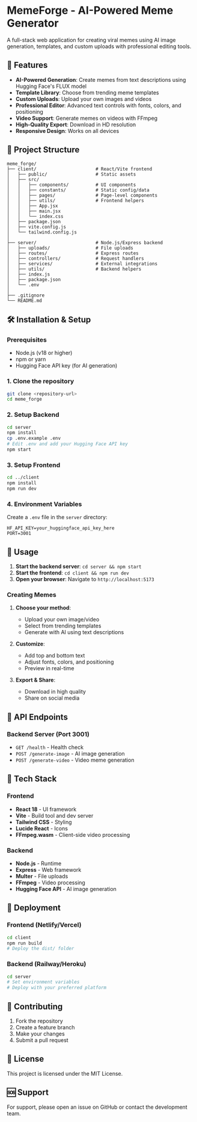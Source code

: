 # MemeForge - AI-Powered Meme Generator

A full-stack web application for creating viral memes using AI image generation, templates, and custom uploads with professional editing tools.

## 🚀 Features

- **AI-Powered Generation**: Create memes from text descriptions using Hugging Face's FLUX model
- **Template Library**: Choose from trending meme templates
- **Custom Uploads**: Upload your own images and videos
- **Professional Editor**: Advanced text controls with fonts, colors, and positioning
- **Video Support**: Generate memes on videos with FFmpeg
- **High-Quality Export**: Download in HD resolution
- **Responsive Design**: Works on all devices

## 📁 Project Structure

```
meme_forge/
├── client/                      # React/Vite frontend
│   ├── public/                  # Static assets
│   ├── src/
│   │   ├── components/          # UI components
│   │   ├── constants/           # Static config/data
│   │   ├── pages/               # Page-level components
│   │   ├── utils/               # Frontend helpers
│   │   ├── App.jsx
│   │   ├── main.jsx
│   │   └── index.css
│   ├── package.json
│   ├── vite.config.js
│   └── tailwind.config.js
│
├── server/                      # Node.js/Express backend
│   ├── uploads/                 # File uploads
│   ├── routes/                  # Express routes
│   ├── controllers/             # Request handlers
│   ├── services/                # External integrations
│   ├── utils/                   # Backend helpers
│   ├── index.js
│   ├── package.json
│   └── .env
│
├── .gitignore
└── README.md
```

## 🛠️ Installation & Setup

### Prerequisites
- Node.js (v18 or higher)
- npm or yarn
- Hugging Face API key (for AI generation)

### 1. Clone the repository
```bash
git clone <repository-url>
cd meme_forge
```

### 2. Setup Backend
```bash
cd server
npm install
cp .env.example .env
# Edit .env and add your Hugging Face API key
npm start
```

### 3. Setup Frontend
```bash
cd ../client
npm install
npm run dev
```

### 4. Environment Variables
Create a `.env` file in the `server` directory:
```env
HF_API_KEY=your_huggingface_api_key_here
PORT=3001
```

## 🎯 Usage

1. **Start the backend server**: `cd server && npm start`
2. **Start the frontend**: `cd client && npm run dev`
3. **Open your browser**: Navigate to `http://localhost:5173`

### Creating Memes

1. **Choose your method**:
   - Upload your own image/video
   - Select from trending templates
   - Generate with AI using text descriptions

2. **Customize**:
   - Add top and bottom text
   - Adjust fonts, colors, and positioning
   - Preview in real-time

3. **Export & Share**:
   - Download in high quality
   - Share on social media

## 🔧 API Endpoints

### Backend Server (Port 3001)

- `GET /health` - Health check
- `POST /generate-image` - AI image generation
- `POST /generate-video` - Video meme generation

## 🎨 Tech Stack

### Frontend
- **React 18** - UI framework
- **Vite** - Build tool and dev server
- **Tailwind CSS** - Styling
- **Lucide React** - Icons
- **FFmpeg.wasm** - Client-side video processing

### Backend
- **Node.js** - Runtime
- **Express** - Web framework
- **Multer** - File uploads
- **FFmpeg** - Video processing
- **Hugging Face API** - AI image generation

## 🚀 Deployment

### Frontend (Netlify/Vercel)
```bash
cd client
npm run build
# Deploy the dist/ folder
```

### Backend (Railway/Heroku)
```bash
cd server
# Set environment variables
# Deploy with your preferred platform
```

## 🤝 Contributing

1. Fork the repository
2. Create a feature branch
3. Make your changes
4. Submit a pull request

## 📄 License

This project is licensed under the MIT License.

## 🆘 Support

For support, please open an issue on GitHub or contact the development team.